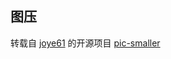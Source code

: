 ## 图压

转载自 [joye61](https://github.com/joye61) 的开源项目 [pic-smaller](https://github.com/joye61/pic-smaller)

 